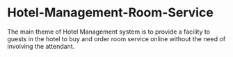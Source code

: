 # Hotel-Management-Room-Service
The main theme of Hotel Management system is to provide a facility to guests in the hotel to buy and order room service online without the need of involving the attendant.
